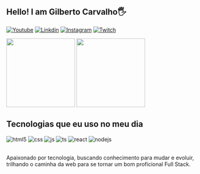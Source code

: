## Hello! I am Gilberto Carvalho🖐️

[![Youtube](https://img.shields.io/badge/YouTube-FF0000?style=for-the-badge&logo=youtube&logoColor=white)](https://www.youtube.com/channel/UCbsxkfPljySydN2PE8BcBAQ)
[![Linkdin](	https://img.shields.io/badge/LinkedIn-0077B5?style=for-the-badge&logo=linkedin&logoColor=white)](https://www.linkedin.com/in/gilberto-neto-244ab9189/)
[![Instagram](https://img.shields.io/badge/Instagram-E4405F?style=for-the-badge&logo=instagram&logoColor=white)](https://www.instagram.com/gilberto_carvalho21/)
[![Twitch](https://img.shields.io/badge/Twitch-9146FF?style=for-the-badge&logo=twitch&logoColor=white)](https://twitter.com/GillCar21)

<div aline-itens="center">
  <img height="180em" src="https://github-readme-stats.vercel.app/api?username=GilCar21&show_icons=true&theme=dracula&include_all_commits=true&count_private=true"/>
  <img height="180em" src="https://github-readme-stats.vercel.app/api/top-langs/?username=GilCar21&layout=compact&langs_count=7&theme=dracula"/>
</div>

## Tecnologias que eu uso no meu dia

<div style="display: inline_block">
  <img align="center" alt="html5" src="https://img.shields.io/badge/HTML5-E34F26?style=for-the-badge&logo=html5&logoColor=white" />
  <img align="center" alt="css" src="https://img.shields.io/badge/CSS3-1572B6?style=for-the-badge&logo=css3&logoColor=white" />
  <img align="center" alt="js" src="https://img.shields.io/badge/JavaScript-F7DF1E?style=for-the-badge&logo=javascript&logoColor=black" />
  <img align="center" alt="ts" src="https://img.shields.io/badge/TypeScript-007ACC?style=for-the-badge&logo=typescript&logoColor=white" />
  <img align="center" alt="react" src="https://img.shields.io/badge/React-20232A?style=for-the-badge&logo=react&logoColor=61DAFB" />
  <img align="center" alt="nodejs" src="https://img.shields.io/badge/Node.js-43853D?style=for-the-badge&logo=node.js&logoColor=white" />
</div><br/>

Apaixonado por tecnologia, buscando conhecimento para mudar e evoluir, trilhando o caminha da web para se tornar um bom proficional Full Stack.
